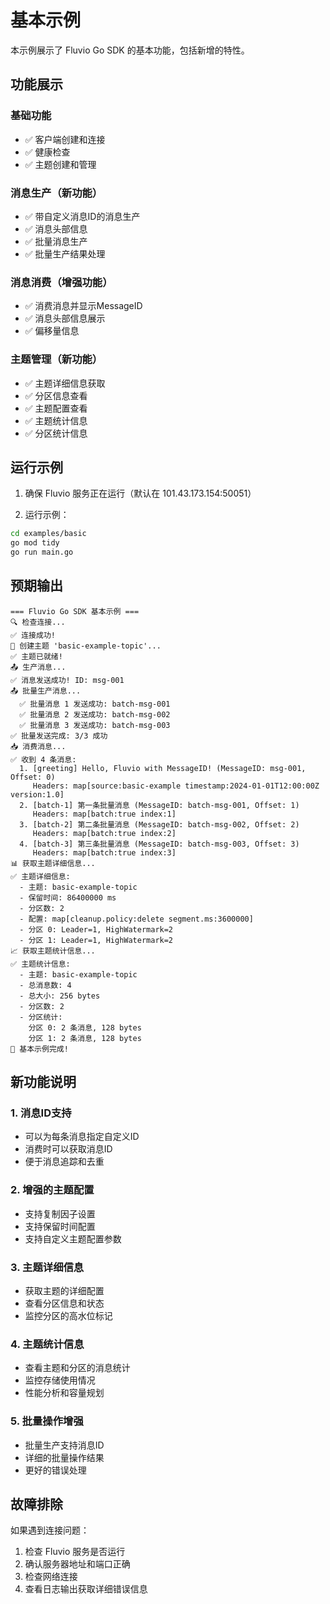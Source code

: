 # 基本示例

本示例展示了 Fluvio Go SDK 的基本功能，包括新增的特性。

## 功能展示

### 基础功能
- ✅ 客户端创建和连接
- ✅ 健康检查
- ✅ 主题创建和管理

### 消息生产（新功能）
- ✅ 带自定义消息ID的消息生产
- ✅ 消息头部信息
- ✅ 批量消息生产
- ✅ 批量生产结果处理

### 消息消费（增强功能）
- ✅ 消费消息并显示MessageID
- ✅ 消息头部信息展示
- ✅ 偏移量信息

### 主题管理（新功能）
- ✅ 主题详细信息获取
- ✅ 分区信息查看
- ✅ 主题配置查看
- ✅ 主题统计信息
- ✅ 分区统计信息

## 运行示例

1. 确保 Fluvio 服务正在运行（默认在 101.43.173.154:50051）

2. 运行示例：
```bash
cd examples/basic
go mod tidy
go run main.go
```

## 预期输出

```
=== Fluvio Go SDK 基本示例 ===
🔍 检查连接...
✅ 连接成功!
📁 创建主题 'basic-example-topic'...
✅ 主题已就绪!
📤 生产消息...
✅ 消息发送成功! ID: msg-001
📤 批量生产消息...
  ✅ 批量消息 1 发送成功: batch-msg-001
  ✅ 批量消息 2 发送成功: batch-msg-002
  ✅ 批量消息 3 发送成功: batch-msg-003
✅ 批量发送完成: 3/3 成功
📥 消费消息...
✅ 收到 4 条消息:
  1. [greeting] Hello, Fluvio with MessageID! (MessageID: msg-001, Offset: 0)
     Headers: map[source:basic-example timestamp:2024-01-01T12:00:00Z version:1.0]
  2. [batch-1] 第一条批量消息 (MessageID: batch-msg-001, Offset: 1)
     Headers: map[batch:true index:1]
  3. [batch-2] 第二条批量消息 (MessageID: batch-msg-002, Offset: 2)
     Headers: map[batch:true index:2]
  4. [batch-3] 第三条批量消息 (MessageID: batch-msg-003, Offset: 3)
     Headers: map[batch:true index:3]
📊 获取主题详细信息...
✅ 主题详细信息:
  - 主题: basic-example-topic
  - 保留时间: 86400000 ms
  - 分区数: 2
  - 配置: map[cleanup.policy:delete segment.ms:3600000]
  - 分区 0: Leader=1, HighWatermark=2
  - 分区 1: Leader=1, HighWatermark=2
📈 获取主题统计信息...
✅ 主题统计信息:
  - 主题: basic-example-topic
  - 总消息数: 4
  - 总大小: 256 bytes
  - 分区数: 2
  - 分区统计:
    分区 0: 2 条消息, 128 bytes
    分区 1: 2 条消息, 128 bytes
🎉 基本示例完成!
```

## 新功能说明

### 1. 消息ID支持
- 可以为每条消息指定自定义ID
- 消费时可以获取消息ID
- 便于消息追踪和去重

### 2. 增强的主题配置
- 支持复制因子设置
- 支持保留时间配置
- 支持自定义主题配置参数

### 3. 主题详细信息
- 获取主题的详细配置
- 查看分区信息和状态
- 监控分区的高水位标记

### 4. 主题统计信息
- 查看主题和分区的消息统计
- 监控存储使用情况
- 性能分析和容量规划

### 5. 批量操作增强
- 批量生产支持消息ID
- 详细的批量操作结果
- 更好的错误处理

## 故障排除

如果遇到连接问题：
1. 检查 Fluvio 服务是否运行
2. 确认服务器地址和端口正确
3. 检查网络连接
4. 查看日志输出获取详细错误信息
